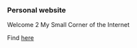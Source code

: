 ### Personal website

Welcome 2 My Small Corner of the Internet

Find [here](https://anandkoshy.me)
